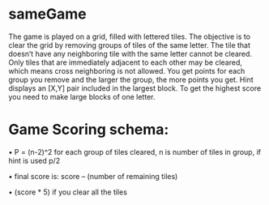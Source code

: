 # sameGame

  The game is played on a grid, filled with lettered tiles. The objective is to clear the grid by removing
groups of tiles of the same letter. The tile that doesn’t have any neighboring tile with the same letter
cannot be cleared. Only tiles that are immediately adjacent to each other may be cleared, which means
cross neighboring is not allowed.
You get points for each group you remove and the larger the group, the more points you get. Hint
displays an [X,Y] pair included in the largest block. To get the highest score you need to make large
blocks of one letter.

# Game Scoring schema:
  • P = (n-2)^2 for each group of tiles cleared, n is number of tiles in group, if hint is used p/2
  
  • final score is: score – (number of remaining tiles)
  
  • (score * 5) if you clear all the tiles

